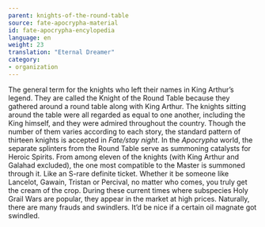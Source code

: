 ```yaml
---
parent: knights-of-the-round-table
source: fate-apocrypha-material
id: fate-apocrypha-encylopedia
language: en
weight: 23
translation: "Eternal Dreamer"
category:
- organization
---
```


The general term for the knights who left their names in King Arthur’s legend. They are called the Knight of the Round Table because they gathered around a round table along with King Arthur. The knights sitting around the table were all regarded as equal to one another, including the King himself, and they were admired throughout the country. Though the number of them varies according to each story, the standard pattern of thirteen knights is accepted in *Fate/stay night*.
In the *Apocrypha* world, the separate splinters from the Round Table serve as summoning catalysts for Heroic Spirits. From among eleven of the knights (with King Arthur and Galahad excluded), the one most compatible to the Master is summoned through it. Like an S-rare definite ticket. Whether it be someone like Lancelot, Gawain, Tristan or Percival, no matter who comes, you truly get the cream of the crop. During these current times where subspecies Holy Grail Wars are popular, they appear in the market at high prices. Naturally, there are many frauds and swindlers. It’d be nice if a certain oil magnate got swindled.
